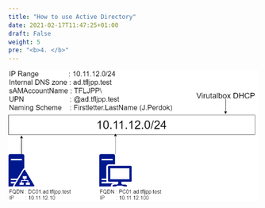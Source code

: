 ```yaml
---
title: "How to use Active Directory"
date: 2021-02-17T11:47:25+01:00
draft: False
weight: 5
pre: "<b>4. </b>"
---
```


![](tfljpp.png)